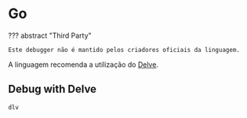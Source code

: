 # Go

??? abstract "Third Party"

    Este debugger não é mantido pelos criadores oficiais da linguagem.

A linguagem recomenda a utilização do [Delve](https://github.com/go-delve/delve).  

## Debug with Delve

```
dlv
```
